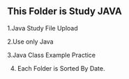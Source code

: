 This Folder is Study JAVA
-----------------------------
1.Java Study File Upload

2.Use only Java

3.Java Class Example Practice

4. Each Folder is Sorted By Date.
